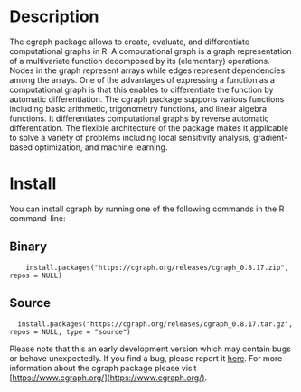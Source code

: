 # Description

The cgraph package allows to create, evaluate, and differentiate computational graphs in R. A computational graph is a graph representation of a multivariate function decomposed by its (elementary) operations. Nodes in the graph represent arrays while edges represent dependencies among the arrays. One of the advantages of expressing a function as a computational graph is that this enables to differentiate the function by automatic differentiation. The cgraph package supports various functions including basic arithmetic, trigonometry functions, and linear algebra functions. It differentiates computational graphs by reverse automatic differentiation. The flexible architecture of the package makes it applicable to solve a variety of problems including local sensitivity analysis, gradient-based optimization, and machine learning.

# Install

You can install cgraph by running one of the following commands in the R command-line:

## Binary

```{r eval = F}
    install.packages("https://cgraph.org/releases/cgraph_0.8.17.zip", repos = NULL)
```

## Source

```{r eval = F}
  install.packages("https://cgraph.org/releases/cgraph_0.8.17.tar.gz", repos = NULL, type = "source")
```

Please note that this an early development version which may contain bugs or behave unexpectedly. If you find a bug, please report it [here](https://github.com/triepels/cgraph/issues). For more information about the cgraph package please visit [https://www.cgraph.org/](https://www.cgraph.org/).
